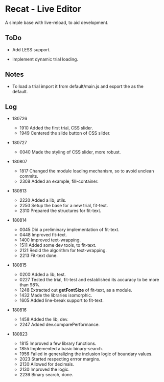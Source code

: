 # Recat - Live Editor

  A simple base with live-reload, to aid development.

## ToDo

* Add LESS support.

* Implement dynamic trial loading.

## Notes

* To load a trial import it from default/main.js and export the as the default.

## Log

* 180726

  * 1910  Added the first trial, CSS slider.
  * 1949  Centered the slide button of CSS slider.

* 180727

  * 0040  Made the styling of CSS slider, more robust.

* 180807

  * 1817  Changed the module loading mechanism, so to avoid unclean commits.
  * 2308  Added an example, fill-container.

* 180813

  * 2220  Added a lib, utils.
  * 2250  Setup the base for a new trial, fit-text.
  * 2310  Prepared the structures for fit-text.

* 180814

  * 0045  Did a preliminary implementation of fit-text.
  * 0448  Improved fit-text.
  * 1400  Improved text-wrapping.
  * 1511  Added some dev tools, to fit-text.
  * 2121  Redid the algorithm for text-wrapping.
  * 2213  Fit-text done.

* 180815

  * 0200  Added a lib, test.
  * 0227  Tested the trial, fit-test and established its accuracy to be more than 98%.
  * 1248  Extracted out **getFontSize** of fit-text, as a module.
  * 1432  Made the libraries isomorphic.
  * 1605  Added line-break support to fit-text.

* 180816

  * 1458  Added the lib, dev.
  * 2247  Added dev.comparePerformance.

* 180823 
  * 1815  Improved a few library functions.
  * 1855  Implemented a basic binary-search.
  * 1956  Failed in generalizing the inclusion logic of boundary values.
  * 2023  Started respecting errror margins.
  * 2130  Allowed for decimals.
  * 2130  Improved the logic.
  * 2236  Binary search, done.